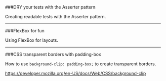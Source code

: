 


###DRY your tests with the Asserter pattern
  
Creating readable tests with the Asserter pattern.

  
---


###FlexBox for fun
  
Using FlexBox for layouts.


---
  
  
###CSS transparent borders with padding-box
  
How to use ```background-clip: padding-box;``` to create transparent borders.
  
  https://developer.mozilla.org/en-US/docs/Web/CSS/background-clip

